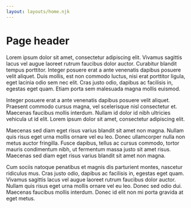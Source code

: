 ```yaml
---
layout: layouts/home.njk
---
```


# Page header

Lorem ipsum dolor sit amet, consectetur adipiscing elit. Vivamus sagittis lacus vel augue laoreet rutrum faucibus dolor auctor. Curabitur blandit tempus porttitor. Integer posuere erat a ante venenatis dapibus posuere velit aliquet. Duis mollis, est non commodo luctus, nisi erat porttitor ligula, eget lacinia odio sem nec elit. Cras justo odio, dapibus ac facilisis in, egestas eget quam. Etiam porta sem malesuada magna mollis euismod.

Integer posuere erat a ante venenatis dapibus posuere velit aliquet. Praesent commodo cursus magna, vel scelerisque nisl consectetur et. Maecenas faucibus mollis interdum. Nullam id dolor id nibh ultricies vehicula ut id elit. Lorem ipsum dolor sit amet, consectetur adipiscing elit.

Maecenas sed diam eget risus varius blandit sit amet non magna. Nullam quis risus eget urna mollis ornare vel eu leo. Donec ullamcorper nulla non metus auctor fringilla. Fusce dapibus, tellus ac cursus commodo, tortor mauris condimentum nibh, ut fermentum massa justo sit amet risus. Maecenas sed diam eget risus varius blandit sit amet non magna.

Cum sociis natoque penatibus et magnis dis parturient montes, nascetur ridiculus mus. Cras justo odio, dapibus ac facilisis in, egestas eget quam. Vivamus sagittis lacus vel augue laoreet rutrum faucibus dolor auctor. Nullam quis risus eget urna mollis ornare vel eu leo. Donec sed odio dui. Maecenas faucibus mollis interdum. Donec id elit non mi porta gravida at eget metus.